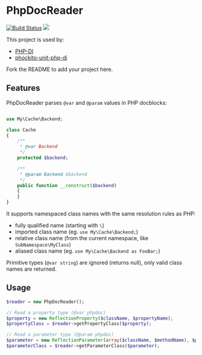# PhpDocReader

[![Build Status](https://img.shields.io/travis/PHP-DI/PhpDocReader.svg)](https://travis-ci.org/mnapoli/PhpDocReader)
![](https://img.shields.io/packagist/dt/PHP-DI/phpdoc-reader.svg)

This project is used by:

- [PHP-DI](http://php-di.org/)
- [phockito-unit-php-di](https://github.com/balihoo/phockito-unit-php-di)

Fork the README to add your project here.

## Features

PhpDocReader parses `@var` and `@param` values in PHP docblocks:

```php

use My\Cache\Backend;

class Cache
{
    /**
     * @var Backend
     */
    protected $backend;

    /**
     * @param Backend $backend
     */
    public function __construct($backend)
    {
    }
}
```

It supports namespaced class names with the same resolution rules as PHP:

- fully qualified name (starting with `\`)
- imported class name (eg. `use My\Cache\Backend;`)
- relative class name (from the current namespace, like `SubNamespace\MyClass`)
- aliased class name  (eg. `use My\Cache\Backend as FooBar;`)

Primitive types (`@var string`) are ignored (returns null), only valid class names are returned.

## Usage

```php
$reader = new PhpDocReader();

// Read a property type (@var phpdoc)
$property = new ReflectionProperty($className, $propertyName);
$propertyClass = $reader->getPropertyClass($property);

// Read a parameter type (@param phpdoc)
$parameter = new ReflectionParameter(array($className, $methodName), $parameterName);
$parameterClass = $reader->getParameterClass($parameter);
```
